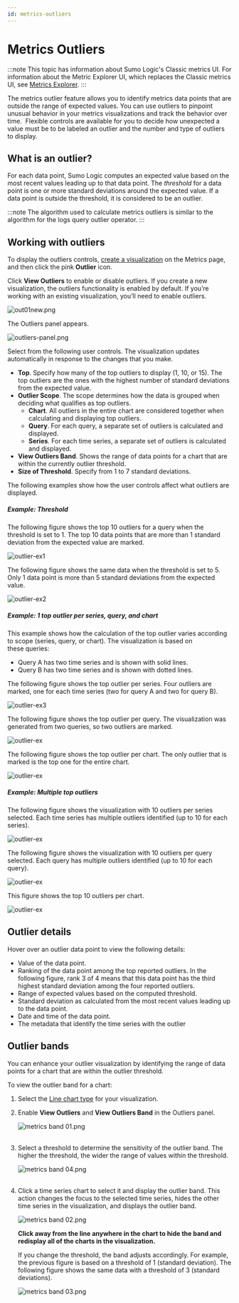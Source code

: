 ```yaml
---
id: metrics-outliers
---
```


# Metrics Outliers

:::note
This topic has information about Sumo Logic's Classic metrics UI. For information about the Metric Explorer UI, which replaces the Classic metrics UI, see [Metrics Explorer](../metric-queries-alerts/metrics-explorer.md).
:::

The metrics outlier feature allows you to identify metrics data points that are outside the range of expected values. You can use outliers to pinpoint unusual behavior in your metrics visualizations and track the behavior over time.  Flexible controls are available for you to decide how unexpected a value must be to be labeled an outlier and the number and type of outliers to display.

## What is an outlier?

For each data point, Sumo Logic computes an expected value based on the most recent values leading up to that data point. The *threshold* for a data point is one or more standard deviations around the expected value. If a data point is outside the threshold, it is considered to be an outlier.

:::note
The algorithm used to calculate metrics outliers is similar to the algorithm for the logs query outlier operator.
:::

## Working with outliers

To display the outliers controls, [create a visualization](create-metrics-visualization.md) on the Metrics page, and then click the pink **Outlier** icon.

Click **View Outliers** to enable or disable outliers. If you create a new visualization, the outliers functionality is enabled by default. If you’re working with an existing visualization, you’ll need to enable outliers. 

![out01new.png](/img/metrics/outliers-selected.png)

The Outliers panel appears. 

![outliers-panel.png](/img/metrics/outliers-panel.png)

Select from the following user controls. The visualization updates automatically in response to the changes that you make.

* **Top**. Specify how many of the top outliers to display (1, 10, or 15). The top outliers are the ones with the highest number of standard deviations from the expected value.
* **Outlier Scope**. The scope determines how the data is grouped when deciding what qualifies as top outliers.
    * **Chart**. All outliers in the entire chart are considered together when calculating and displaying top outliers.
    * **Query**. For each query, a separate set of outliers is calculated and displayed.
    * **Series**. For each time series, a separate set of outliers is calculated and displayed.
* **View Outliers Band**. Shows the range of data points for a chart that are within the currently outlier threshold.
* **Size of Threshold**. Specify from 1 to 7 standard deviations.

The following examples show how the user controls affect what outliers are displayed.

##### Example: Threshold

The following figure shows the top 10 outliers for a query when the threshold is set to 1. The top 10 data points that are more than 1 standard deviation from the expected value are marked.

![outlier-ex1](/img/metrics/outlier-ex1.png)

The following figure shows the same data when the threshold is set to 5. Only 1 data point is more than 5 standard deviations from the expected value.

![outlier-ex2](/img/metrics/outlier-ex2.png)

##### Example: 1 top outlier per series, query, and chart

This example shows how the calculation of the top outlier varies according to scope (series, query, or chart). The visualization is based on these queries:

* Query A has two time series and is shown with solid lines.
* Query B has two time series and is shown with dotted lines.

The following figure shows the top outlier per series. Four outliers are marked, one for each time series (two for query A and two for query B).

![outlier-ex3](/img/metrics/outlier-ex3.png)

The following figure shows the top outlier per query. The visualization was generated from two queries, so two outliers are marked.

![outlier-ex](/img/metrics/outlier-ex4.png)

The following figure shows the top outlier per chart. The only outlier
that is marked is the top one for the entire chart.

![outlier-ex](/img/metrics/outlier-ex5.png)

##### Example: Multiple top outliers

The following figure shows the visualization with 10 outliers per series selected. Each time series has multiple outliers identified (up to 10 for each series).

![outlier-ex](/img/metrics/outlier-ex6.png)

The following figure shows the visualization with 10 outliers per query selected. Each query has multiple outliers identified (up to 10 for each query).

![outlier-ex](/img/metrics/outlier-ex7.png)

This figure shows the top 10 outliers per chart.

![outlier-ex](/img/metrics/outlier-ex8.png)

## Outlier details

Hover over an outlier data point to view the following details:

* Value of the data point.
* Ranking of the data point among the top reported outliers. In the following figure, rank 3 of 4 means that this data point has the third highest standard deviation among the four reported outliers.
* Range of expected values based on the computed threshold.
* Standard deviation as calculated from the most recent values leading up to the data point.
* Date and time of the data point.
* The metadata that identify the time series with the outlier

## Outlier bands

You can enhance your outlier visualization by identifying the range of data points for a chart that are within the outlier threshold. 

To view the outlier band for a chart:

1. Select the [Line chart type](line-area-metric-charts.md) for your visualization. 
1. Enable **View Outliers** and **View Outliers Band** in the Outliers panel.  

    ![metrics band 01.png](/img/metrics/outliners-view-outliers-and-band.png)  
     
1. Select a threshold to determine the sensitivity of the outlier band. The higher the threshold, the wider the range of values within the threshold.  
    
    ![metrics band 04.png](/img/metrics/outliers-threshold.png)  
     
1. Click a time series chart to select it and display the outlier band. This action changes the focus to the selected time series, hides the other time series in the visualization, and displays the outlier band.   

    ![metrics band 02.png](/img/metrics/outlier-ex9.png)  
      
    **Click away from the line anywhere in the chart to hide the band and redisplay all of the charts in the visualization.**  
      
    If you change the threshold, the band adjusts accordingly. For example, the previous figure is based on a threshold of 1 (standard deviation). The following figure shows the same data with a threshold of 3 (standard deviations). 
    
    ![metrics band 03.png](/img/metrics/outlier-ex10.png)

